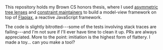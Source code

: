 This repository holds my Brown CS honors thesis, where I used
[asymmetric tree lenses](http://www.cis.upenn.edu/~bcpierce/papers/lenses-toplas-final.pdf)
and
[constraint maintainers](ftp://ftp.kestrel.edu/pub/papers/meertens/dcm.ps)
to build a model-view framework on top of
[Flapjax](http://flapjax-lang.org), a reactive JavaScript framework.

The code is slightly bitrotted---some of the tests involving stack
traces are failing---and I'm not sure if I'll ever have time to clean
it up. PRs are always appreciated. More to the point: imitiation is
the highest form of flattery. I made a toy... can you make a tool?
